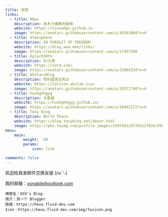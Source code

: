 ```yaml
---
title: 友链
links:
  - title: AHpx
    description: 技术力爆表的破晓
    website: https://sinoahpx.github.io
    image: https://avatars.githubusercontent.com/u/34391004?v=4
  - title: Atmosphere
    description: IN PURSUIT OF FREEDOM
    website: https://blog.awa.moe/links/
    image: https://avatars.githubusercontent.com/u/17957399
  - title: Dylech30th
    description: DC大佬
    website: https://sora.ink/
    image: https://avatars.githubusercontent.com/u/31894334?v=4
  - title: Akula<>Blog
    description: 苟利国家生死以
    website: https://lolicon.akulak.icu/
    image: https://avatars.githubusercontent.com/u/33571798?v=4
  - title: huuhghhgyg
    description: 大葛格
    website: https://huuhghhgyg.github.io/
    image: https://avatars.githubusercontent.com/u/10482172?v=4
  - title: Tony Ding
    description: World Peace.
    website: https://blog.tonyding.net/about.html
    image: https://pbs.twimg.com/profile_images/1597491297350127616/FHruw66T_400x400.jpg
menu:
    main: 
        weight: -50
        params:
            icon: link

comments: false
---
```


欢迎给我发邮件交换友链 (*/ω＼*)

我的邮箱：yonable@outlook.com

```
博客名：XXX's Blog
简介：另一个 Blogger
链接：https://hexo.fluid-dev.com
Icon：https://hexo.fluid-dev.com/img/favicon.png
```

